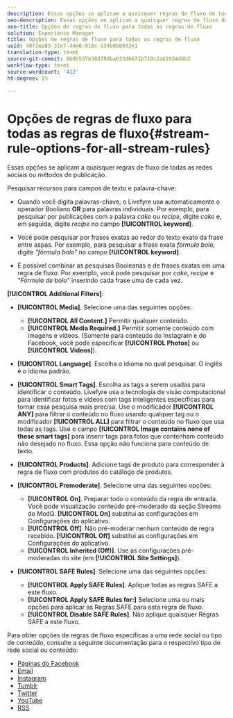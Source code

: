 ```yaml
---
description: Essas opções se aplicam a quaisquer regras de fluxo de todas as redes sociais ou métodos de publicação.
seo-description: Essas opções se aplicam a quaisquer regras de fluxo de todas as redes sociais ou métodos de publicação.
seo-title: Opções de regras de fluxo para todas as regras de fluxo
solution: Experience Manager
title: Opções de regras de fluxo para todas as regras de fluxo
uuid: 4072ee83-31e7-4de6-918c-134b8b8032e1
translation-type: tm+mt
source-git-commit: 8bdb537b38d78dba033d6671b710c2a61934d6b2
workflow-type: tm+mt
source-wordcount: '412'
ht-degree: 1%

---
```



# Opções de regras de fluxo para todas as regras de fluxo{#stream-rule-options-for-all-stream-rules}

Essas opções se aplicam a quaisquer regras de fluxo de todas as redes sociais ou métodos de publicação.

Pesquisar recursos para campos de texto e palavra-chave:

* Quando você digita palavras-chave, o Livefyre usa automaticamente o operador Booliano **OR** para palavras individuais. Por exemplo, para pesquisar por publicações com a palavra *cake* ou *recipe*, digite *cake* e, em seguida, digite *recipe* no campo **[!UICONTROL keyword]**.

* Você pode pesquisar por frases exatas ao redor do texto exato da frase entre aspas. Por exemplo, para pesquisar a frase exata *fórmula bolo*, digite *&quot;fórmula bolo&quot;* no campo **[!UICONTROL keyword]**.

* É possível combinar as pesquisas Booleanas e de frases exatas em uma regra de fluxo. Por exemplo, você pode pesquisar por *cake*, *recipe* e *&quot;Fórmula de bolo&quot;* inserindo cada frase uma de cada vez.

**[!UICONTROL Additional Filters]**:

* **[!UICONTROL Media]**. Selecione uma das seguintes opções:

   * **[!UICONTROL All Content.]** Permitir qualquer conteúdo.
   * **[!UICONTROL Media Required.]** Permitir somente conteúdo com imagens e vídeos. (Somente para conteúdo do Instagram e do Facebook, você pode especificar **[!UICONTROL Photos]** ou **[!UICONTROL Videos]**).

* **[!UICONTROL Language]**. Escolha o idioma no qual pesquisar. O inglês é o idioma padrão.
* **[!UICONTROL Smart Tags]**. Escolha as tags a serem usadas para identificar o conteúdo. Livefyre usa a tecnologia de visão computacional para identificar fotos e vídeos com tags inteligentes específicas para tornar essa pesquisa mais precisa. Use o modificador **[!UICONTROL ANY]** para filtrar o conteúdo no fluxo usando qualquer tag ou o modificador **[!UICONTROL ALL]** para filtrar o conteúdo no fluxo que usa todas as tags. Use o campo **[!UICONTROL Image contains none of these smart tags]** para inserir tags para fotos que contenham conteúdo não desejado no fluxo. Essa opção não funciona para conteúdo de texto.

* **[!UICONTROL Products]**. Adicione tags de produto para corresponder à regra de fluxo com produtos do catálogo de produtos.
* **[!UICONTROL Premoderate]**. Selecione uma das seguintes opções:

   * **[!UICONTROL On]**. Preparar todo o conteúdo da regra de entrada. Você pode visualização conteúdo pré-moderado da seção Streams do ModQ. **[!UICONTROL On]** substitui as configurações em Configurações do aplicativo.
   * **[!UICONTROL Off]**. Não pré-moderar nenhum conteúdo de regra recebido. **[!UICONTROL Off]** substitui as configurações em Configurações do aplicativo.
   * **[!UICONTROL Inherited (Off)]**. Use as configurações pré-moderadas do site (em **[!UICONTROL Site Settings]**).

* **[!UICONTROL SAFE Rules]**. Selecione uma das seguintes opções:
   * **[!UICONTROL Apply SAFE Rules]**. Aplique todas as regras SAFE a este fluxo.
   * **[!UICONTROL Apply SAFE Rules for:]** Selecione uma ou mais opções para aplicar as Regras SAFE para esta regra de fluxo.
   * **[!UICONTROL Disable SAFE Rules]**. Não aplique quaisquer Regras SAFE a este fluxo.

Para obter opções de regras de fluxo específicas a uma rede social ou tipo de conteúdo, consulte a seguinte documentação para o respectivo tipo de rede social ou conteúdo:

* [Páginas do Facebook](../c-streams/c-facebook-page-rules.md#c_facebook_page_rules)
* [Email](../c-streams/c-email-rules.md#c_email_rules)
* [Instagram](../c-streams/c-instagram-rules.md#c_instagram_rules)
* [Tumblr](../c-streams/c-tumblr-rules.md#c_tumblr_rules)
* [Twitter](../c-streams/c-twitter-rules.md#c_twitter_rules)
* [YouTube](../c-streams/c-youtube-rules/c-youtube-rules.md#c_youtube_rules)
* [RSS](../c-streams/c-rss-rules-streams.md#c_rss_rules_streams)
